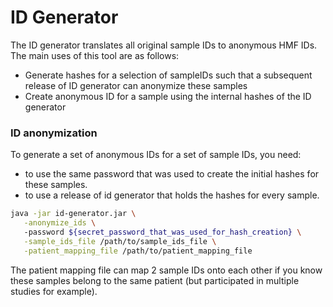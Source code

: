 # ID Generator

The ID generator translates all original sample IDs to anonymous HMF IDs. The main uses of this tool are as follows:
 - Generate hashes for a selection of sampleIDs such that a subsequent release of ID generator can anonymize these samples
 - Create anonymous ID for a sample using the internal hashes of the ID generator
 
 ### ID anonymization
 
To generate a set of anonymous IDs for a set of sample IDs, you need:
 - to use the same password that was used to create the initial hashes for these samples.
 - to use a release of id generator that holds the hashes for every sample.
 
 ```bash
java -jar id-generator.jar \
    -anonymize_ids \ 
    -password ${secret_password_that_was_used_for_hash_creation} \
    -sample_ids_file /path/to/sample_ids_file \
    -patient_mapping_file /path/to/patient_mapping_file
 ```

The patient mapping file can map 2 sample IDs onto each other if you know these samples belong to the same patient 
(but participated in multiple studies for example). 
   